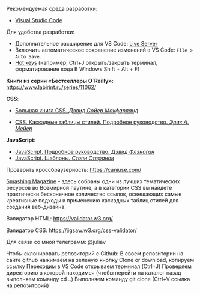 Рекомендуемая среда разработки:
* [Visual Studio Code](https://code.visualstudio.com/)

Для удобства разработки:
* Дополнительное расширение для VS Code: [Live Server](https://marketplace.visualstudio.com/items?itemName=ritwickdey.LiveServer)
* Включить автоматическое сохранение изменений в VS Code: `File > Auto Save`.
* [Hot keys](https://code.visualstudio.com/docs/getstarted/keybindings)
(например, Ctrl+J открыть/закрыть терминал, форматирование кода В Windows Shift + Alt + F)

**Книги из серии «Бестселлеры O`Reilly»:**
https://www.labirint.ru/series/11062/

**CSS**: 
- [Большая книга CSS. *Дэвид Сойер Макфарланд*](https://www.ozon.ru/context/detail/id/135731189/)

- [CSS. Каскадные таблицы стилей. Подробное руководство. *Эрик А. Мейер*](https://www.ozon.ru/context/detail/id/3881079/)

**JavaScript**: 
- [JavaScript. Подробное руководство. *Дэвид Флэнаган*](https://www.ozon.ru/context/detail/id/3881091/)
- [JavaScript. Шаблоны. *Стоян Стефанов*](https://www.ozon.ru/context/detail/id/6287517/)

Проверить кроссбраузерность: https://caniuse.com/

[Smashing Magazine](https://www.smashingmagazine.com/) - здесь собраны одни из лучших тематических ресурсов во Всемирной паутине,
а в категории CSS вы найдете практически бесконечное количество ссылок, 
освещающих самые креативные подходы к применению каскадных таблиц стилей для создания веб-дизайна.

Валидатор HTML:
https://validator.w3.org/

Валидатор СSS:
https://jigsaw.w3.org/css-validator/

Для связи со мной телеграмм: @juliav

Чтобы склонировать репозиторий с Github:
В своем репозитории на сайте github нажимаем на зеленую кнопку Clone or download, копируем ссылку
Переходим в VS Code открываем терминал (Ctrl+J)
Проверяем директорию в которой находимся (чтобы перейти на каталог назад выполняем команду cd ..)
Выполняем команду git clone (Ctrl+V ссылка на репозиторий)

